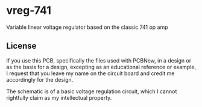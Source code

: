 # vreg-741
Variable linear voltage regulator based on the classic 741 op amp

## License
If you use this PCB, specifically the files used with PCBNew, in a design or as the basis for a design, excepting as an educational reference or example, I request that you leave my name on the circuit board and credit me accordingly for the design.

The schematic is of a basic voltage regulation circuit, which I cannot rightfully claim as my intellectual property. 
